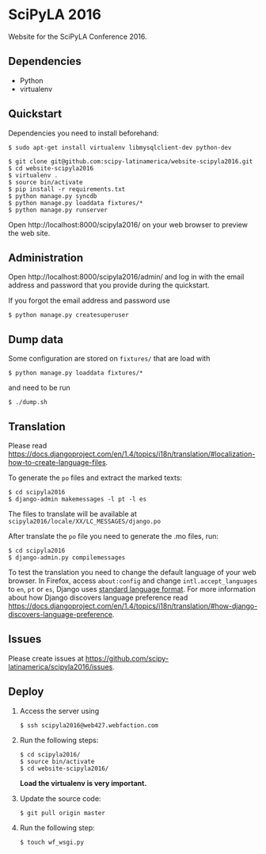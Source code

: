 # SciPyLA 2016

Website for the SciPyLA Conference 2016.

## Dependencies

-   Python
-   virtualenv

## Quickstart

Dependencies you need to install beforehand:
~~~
$ sudo apt-get install virtualenv libmysqlclient-dev python-dev
~~~

~~~
$ git clone git@github.com:scipy-latinamerica/website-scipyla2016.git
$ cd website-scipyla2016
$ virtualenv .
$ source bin/activate
$ pip install -r requirements.txt
$ python manage.py syncdb
$ python manage.py loaddata fixtures/*
$ python manage.py runserver
~~~

Open http://localhost:8000/scipyla2016/ on your web browser
to preview the web site.

## Administration

Open http://localhost:8000/scipyla2016/admin/
and log in with the email address and password
that you provide during the quickstart.

If you forgot the email address and password
use

~~~
$ python manage.py createsuperuser
~~~

## Dump data

Some configuration are stored on `fixtures/`
that are load with

~~~
$ python manage.py loaddata fixtures/*
~~~

and need to be run

~~~
$ ./dump.sh
~~~

## Translation

Please read https://docs.djangoproject.com/en/1.4/topics/i18n/translation/#localization-how-to-create-language-files.

To generate the `po` files and extract the marked texts:

~~~
$ cd scipyla2016
$ django-admin makemessages -l pt -l es
~~~

The files to translate will be available at
`scipyla2016/locale/XX/LC_MESSAGES/django.po`

After translate the `po` file you need to generate the .mo files, run:

~~~
$ cd scipyla2016
$ django-admin.py compilemessages
~~~

To test the translation you need to change the default language of your web browser.
In Firefox,
access `about:config`
and change `intl.accept_languages` to `en`, `pt` or `es`,
Django uses [standard language format](https://docs.djangoproject.com/en/1.4/topics/i18n/#term-language-code).
For more information about how Django discovers language preference
read https://docs.djangoproject.com/en/1.4/topics/i18n/translation/#how-django-discovers-language-preference.

## Issues

Please create issues at https://github.com/scipy-latinamerica/scipyla2016/issues.

## Deploy

1.  Access the server using

    ~~~
    $ ssh scipyla2016@web427.webfaction.com
    ~~~

2.  Run the following steps:

    ~~~
    $ cd scipyla2016/
    $ source bin/activate
    $ cd website-scipyla2016/
    ~~~

    **Load the virtualenv is very important.**

3.  Update the source code:

    ~~~
    $ git pull origin master
    ~~~

4.  Run the following step:

    ~~~
    $ touch wf_wsgi.py
    ~~~
